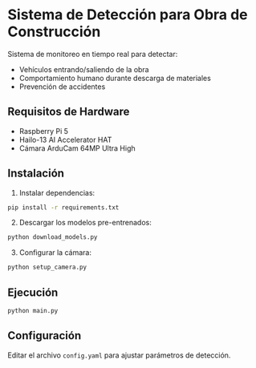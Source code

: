 # Sistema de Detección para Obra de Construcción

Sistema de monitoreo en tiempo real para detectar:
- Vehículos entrando/saliendo de la obra
- Comportamiento humano durante descarga de materiales
- Prevención de accidentes

## Requisitos de Hardware
- Raspberry Pi 5
- Hailo-13 AI Accelerator HAT
- Cámara ArduCam 64MP Ultra High

## Instalación

1. Instalar dependencias:
```bash
pip install -r requirements.txt
```

2. Descargar los modelos pre-entrenados:
```bash
python download_models.py
```

3. Configurar la cámara:
```bash
python setup_camera.py
```

## Ejecución
```bash
python main.py
```

## Configuración
Editar el archivo `config.yaml` para ajustar parámetros de detección. 